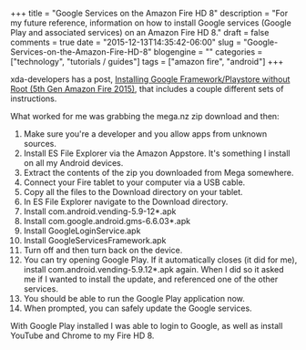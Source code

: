 +++
title = "Google Services on the Amazon Fire HD 8"
description = "For my future reference, information on how to install Google services (Google Play and associated services) on an Amazon Fire HD 8."
draft = false
comments = true
date = "2015-12-13T14:35:42-06:00"
slug = "Google-Services-on-the-Amazon-Fire-HD-8"
blogengine = ""
categories = ["technology", "tutorials / guides"]
tags = ["amazon fire", "android"]
+++

<p>xda-developers has a post, <a href="http://forum.xda-developers.com/amazon-fire/general/installing-google-framework-playstore-t3216122" rel="external">Installing Google Framework/Playstore without Root (5th Gen Amazon Fire 2015)</a>, that includes a couple different sets of instructions.</p>

<p>What worked for me was grabbing the mega.nz zip download and then:</p>

<ol>
<li>Make sure you're a developer and you allow apps from unknown sources.</li>
<li>Install ES File Explorer via the Amazon Appstore. It's something I install on all my Android devices.</li>
<li>Extract the contents of the zip you downloaded from Mega somewhere.</li>
<li>Connect your Fire tablet to your computer via a USB cable.</li>
<li>Copy all the files to the Download directory on your tablet.</li>
<li>In ES File Explorer navigate to the Download directory.</li>
<li>Install com.android.vending-5.9-12*.apk</li>
<li>Install com.google.android.gms-6.6.03*.apk</li>
<li>Install GoogleLoginService.apk</li>
<li>Install GoogleServicesFramework.apk</li>
<li>Turn off and then turn back on the device.</li>
<li>You can try opening Google Play. If it automatically closes (it did for me), install com.android.vending-5.9.12*.apk again. When I did so it asked me if I wanted to install the update, and referenced one of the other services.</li>
<li>You should be able to run the Google Play application now.</li>
<li>When prompted, you can safely update the Google services.</li>
</ol>

<p>With Google Play installed I was able to login to Google, as well as install YouTube and Chrome to my Fire HD 8.</p>
